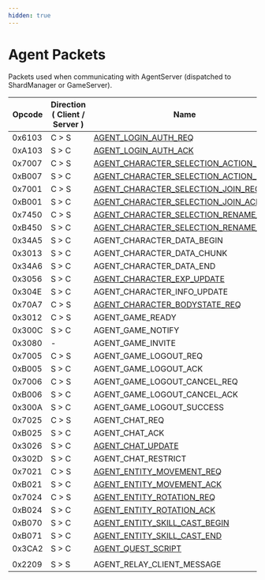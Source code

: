 ```yaml
---
hidden: true
---
```


# Agent Packets

Packets used when communicating with AgentServer (dispatched to ShardManager or GameServer).

<table data-full-width="true"><thead><tr><th width="100">Opcode</th><th width="215">Direction ( Client / Server )</th><th>Name</th></tr></thead><tbody><tr><td>0x6103</td><td>C > S</td><td><a href="agent_login_auth_req.md">AGENT_LOGIN_AUTH_REQ</a></td></tr><tr><td>0xA103</td><td>S > C</td><td><a href="agent_login_auth_ack.md">AGENT_LOGIN_AUTH_ACK</a></td></tr><tr><td>0x7007</td><td>C > S</td><td><a href="agent_character_selection_action_req.md">AGENT_CHARACTER_SELECTION_ACTION_REQ</a></td></tr><tr><td>0xB007</td><td>S > C</td><td><a href="agent_character_selection_action_ack.md">AGENT_CHARACTER_SELECTION_ACTION_ACK</a></td></tr><tr><td>0x7001</td><td>C > S</td><td><a href="agent_character_selection_join_req.md">AGENT_CHARACTER_SELECTION_JOIN_REQ</a></td></tr><tr><td>0xB001</td><td>S > C</td><td><a href="agent_character_selection_join_ack.md">AGENT_CHARACTER_SELECTION_JOIN_ACK</a></td></tr><tr><td>0x7450</td><td>C > S</td><td><a href="agent_character_selection_rename_req.md">AGENT_CHARACTER_SELECTION_RENAME_REQ</a></td></tr><tr><td>0xB450</td><td>S > C</td><td><a href="agent_character_selection_rename_ack.md">AGENT_CHARACTER_SELECTION_RENAME_ACK</a></td></tr><tr><td>0x34A5</td><td>S > C</td><td>AGENT_CHARACTER_DATA_BEGIN</td></tr><tr><td>0x3013</td><td>S > C</td><td>AGENT_CHARACTER_DATA_CHUNK</td></tr><tr><td>0x34A6</td><td>S > C</td><td>AGENT_CHARACTER_DATA_END</td></tr><tr><td>0x3056</td><td>S > C</td><td><a href="agent_character_exp_update.md">AGENT_CHARACTER_EXP_UPDATE</a></td></tr><tr><td>0x304E</td><td>S > C</td><td>AGENT_CHARACTER_INFO_UPDATE</td></tr><tr><td>0x70A7</td><td>C > S</td><td><a href="agent_character_bodystate_req.md">AGENT_CHARACTER_BODYSTATE_REQ</a></td></tr><tr><td>0x3012</td><td>C > S</td><td>AGENT_GAME_READY</td></tr><tr><td>0x300C</td><td>S > C</td><td>AGENT_GAME_NOTIFY</td></tr><tr><td>0x3080</td><td>-</td><td>AGENT_GAME_INVITE</td></tr><tr><td>0x7005</td><td>C > S</td><td>AGENT_GAME_LOGOUT_REQ</td></tr><tr><td>0xB005</td><td>S > C</td><td>AGENT_GAME_LOGOUT_ACK</td></tr><tr><td>0x7006</td><td>C > S</td><td>AGENT_GAME_LOGOUT_CANCEL_REQ</td></tr><tr><td>0xB006</td><td>S > C</td><td>AGENT_GAME_LOGOUT_CANCEL_ACK</td></tr><tr><td>0x300A</td><td>S > C</td><td>AGENT_GAME_LOGOUT_SUCCESS</td></tr><tr><td>0x7025</td><td>C > S</td><td>AGENT_CHAT_REQ</td></tr><tr><td>0xB025</td><td>S > C</td><td>AGENT_CHAT_ACK</td></tr><tr><td>0x3026</td><td>S > C</td><td><a href="agent_chat_update.md">AGENT_CHAT_UPDATE</a></td></tr><tr><td>0x302D</td><td>S > C</td><td>AGENT_CHAT_RESTRICT</td></tr><tr><td>0x7021</td><td>C > S</td><td><a href="agent_entity_movement_req.md">AGENT_ENTITY_MOVEMENT_REQ</a></td></tr><tr><td>0xB021</td><td>S > C</td><td><a href="agent_entity_movement_ack.md">AGENT_ENTITY_MOVEMENT_ACK</a></td></tr><tr><td>0x7024</td><td>C > S</td><td><a href="agent_entity_rotation_req.md">AGENT_ENTITY_ROTATION_REQ</a></td></tr><tr><td>0xB024</td><td>S > C</td><td><a href="agent_entity_rotation_ack.md">AGENT_ENTITY_ROTATION_ACK</a></td></tr><tr><td>0xB070</td><td>S > C</td><td><a href="agent_entity_skill_cast_begin.md">AGENT_ENTITY_SKILL_CAST_BEGIN</a></td></tr><tr><td>0xB071</td><td>S > C</td><td><a href="agent_entity_skill_cast_end.md">AGENT_ENTITY_SKILL_CAST_END</a></td></tr><tr><td>0x3CA2</td><td>S > C</td><td><a href="agent_quest_script.md">AGENT_QUEST_SCRIPT</a></td></tr><tr><td></td><td></td><td></td></tr><tr><td>0x2209</td><td>S > S</td><td>AGENT_RELAY_CLIENT_MESSAGE</td></tr></tbody></table>

